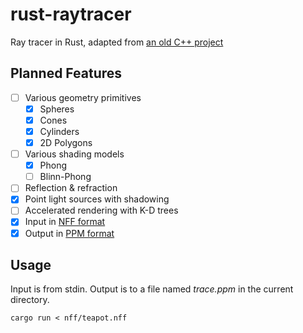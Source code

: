 # rust-raytracer
Ray tracer in Rust, adapted from [an old C++ project](https://github.com/hippopotamus-prime/raytracer)

## Planned Features
* [ ] Various geometry primitives
  * [x] Spheres
  * [x] Cones
  * [x] Cylinders
  * [x] 2D Polygons
* [ ] Various shading models
  * [x] Phong
  * [ ] Blinn-Phong
* [ ] Reflection & refraction
* [x] Point light sources with shadowing
* [ ] Accelerated rendering with K-D trees
* [x] Input in [NFF format](http://paulbourke.net/dataformats/nff/nff1.html)
* [x] Output in [PPM format](http://netpbm.sourceforge.net/doc/ppm.html)

## Usage
Input is from stdin. Output is to a file named *trace.ppm* in the current directory.
```
cargo run < nff/teapot.nff
```
